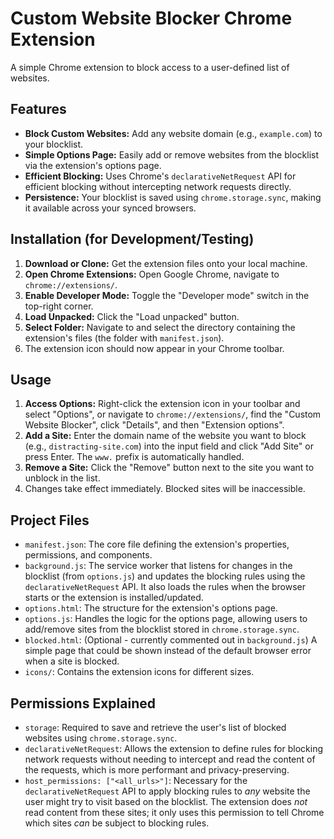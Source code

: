 # Custom Website Blocker Chrome Extension

A simple Chrome extension to block access to a user-defined list of websites.

## Features

*   **Block Custom Websites:** Add any website domain (e.g., `example.com`) to your blocklist.
*   **Simple Options Page:** Easily add or remove websites from the blocklist via the extension's options page.
*   **Efficient Blocking:** Uses Chrome's `declarativeNetRequest` API for efficient blocking without intercepting network requests directly.
*   **Persistence:** Your blocklist is saved using `chrome.storage.sync`, making it available across your synced browsers.

## Installation (for Development/Testing)

1.  **Download or Clone:** Get the extension files onto your local machine.
2.  **Open Chrome Extensions:** Open Google Chrome, navigate to `chrome://extensions/`.
3.  **Enable Developer Mode:** Toggle the "Developer mode" switch in the top-right corner.
4.  **Load Unpacked:** Click the "Load unpacked" button.
5.  **Select Folder:** Navigate to and select the directory containing the extension's files (the folder with `manifest.json`).
6.  The extension icon should now appear in your Chrome toolbar.

## Usage

1.  **Access Options:** Right-click the extension icon in your toolbar and select "Options", or navigate to `chrome://extensions/`, find the "Custom Website Blocker", click "Details", and then "Extension options".
2.  **Add a Site:** Enter the domain name of the website you want to block (e.g., `distracting-site.com`) into the input field and click "Add Site" or press Enter. The `www.` prefix is automatically handled.
3.  **Remove a Site:** Click the "Remove" button next to the site you want to unblock in the list.
4.  Changes take effect immediately. Blocked sites will be inaccessible.

## Project Files

*   `manifest.json`: The core file defining the extension's properties, permissions, and components.
*   `background.js`: The service worker that listens for changes in the blocklist (from `options.js`) and updates the blocking rules using the `declarativeNetRequest` API. It also loads the rules when the browser starts or the extension is installed/updated.
*   `options.html`: The structure for the extension's options page.
*   `options.js`: Handles the logic for the options page, allowing users to add/remove sites from the blocklist stored in `chrome.storage.sync`.
*   `blocked.html`: (Optional - currently commented out in `background.js`) A simple page that could be shown instead of the default browser error when a site is blocked.
*   `icons/`: Contains the extension icons for different sizes.

## Permissions Explained

*   `storage`: Required to save and retrieve the user's list of blocked websites using `chrome.storage.sync`.
*   `declarativeNetRequest`: Allows the extension to define rules for blocking network requests without needing to intercept and read the content of the requests, which is more performant and privacy-preserving.
*   `host_permissions: ["<all_urls>"]`: Necessary for the `declarativeNetRequest` API to apply blocking rules to *any* website the user might try to visit based on the blocklist. The extension does *not* read content from these sites; it only uses this permission to tell Chrome which sites *can* be subject to blocking rules.
